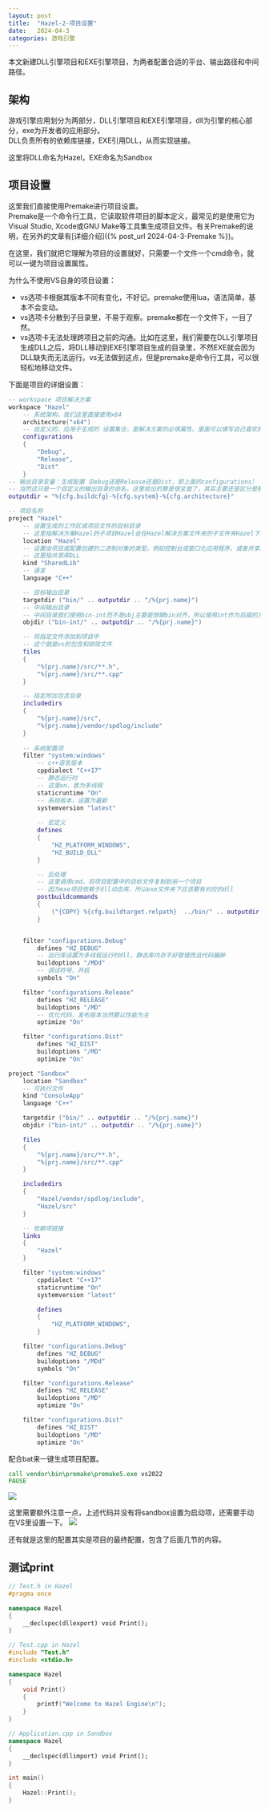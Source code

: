 ```yaml
---
layout: post
title:  "Hazel-2-项目设置"
date:   2024-04-3
categories: 游戏引擎
---
```


本文新建DLL引擎项目和EXE引擎项目，为两者配置合适的平台、输出路径和中间路径。


## 架构
游戏引擎应用划分为两部分，DLL引擎项目和EXE引擎项目，dll为引擎的核心部分，exe为开发者的应用部分。  
DLL负责所有的依赖库链接，EXE引用DLL，从而实现链接。  

这里将DLL命名为Hazel，EXE命名为Sandbox

## 项目设置
这里我们直接使用Premake进行项目设置。  
Premake是一个命令行工具，它读取软件项目的脚本定义，最常见的是使用它为Visual Studio, Xcode或GNU Make等工具集生成项目文件。有关Premake的说明，在另外的文章有[详细介绍]({% post_url 2024-04-3-Premake %})。  
 
在这里，我们就把它理解为项目的设置就好，只需要一个文件一个cmd命令，就可以一键为项目设置属性。

为什么不使用VS自身的项目设置：  
- vs选项卡根据其版本不同有变化，不好记。premake使用lua，语法简单，基本不会变动。  
- vs选项卡分散到子目录里，不易于观察。premake都在一个文件下，一目了然。  
- vs选项卡无法处理跨项目之前的沟通。比如在这里，我们需要在DLL引擎项目生成DLL之后，将DLL移动到EXE引擎项目生成的目录里，不然EXE就会因为DLL缺失而无法运行。vs无法做到这点，但是premake是命令行工具，可以很轻松地移动文件。

下面是项目的详细设置：
```lua
-- workspace 项目解决方案
workspace "Hazel"
    -- 系统架构，我们这里直接使用x64
	architecture("x64")
    -- 自定义的、应用于生成的 设置集合，是解决方案的必填属性。里面可以填写自己喜欢的名称，其意义取决于它在下面的设置
	configurations
	{
		"Debug",
		"Release",
		"Dist"
	}
-- 输出目录变量：生成配置（Debug还是Release还是Dist，即上面的configurations） - 系统（这里就是windows） - 系统架构（就是上面的architecture）
-- 当然这只是一个自定义的输出目录的命名，这里给出的算是很全面了，其实主要还是区分是那个配置输出的，即，根据configurations的不同，会生成在不同的文件夹
outputdir = "%{cfg.buildcfg}-%{cfg.system}-%{cfg.architecture}"

-- 项目名称
project "Hazel"
    -- 设置生成的工作区或项目文件的目标目录
    -- 这里指解决方案Hazel的子项目Hazel会在Hazel解决方案文件夹的子文件夹Hazel下生成
	location "Hazel"
    -- 设置由项目或配置创建的二进制对象的类型，例如控制台或窗口化应用程序，或者共享库或静态库
    -- 这里指共享库DLL
	kind "SharedLib"
    -- 语言
	language "C++"

    -- 目标输出目录
	targetdir ("bin/" .. outputdir .. "/%{prj.name}")
    -- 中间输出目录
    -- 中间目录我们使用bin-int而不是obj主要是想跟bin对齐，所以使用int作为后缀的方法。更方便、美观。
	objdir ("bin-int/" .. outputdir .. "/%{prj.name}")

    -- 将指定文件添加到项目中
    -- 这个就是vs的包含和排除文件
	files
	{
		"%{prj.name}/src/**.h",
		"%{prj.name}/src/**.cpp"
	}

    -- 指定附加包含目录
	includedirs
	{
		"%{prj.name}/src",
		"%{prj.name}/vendor/spdlog/include"
	}
    
    -- 系统配置项
	filter "system:windows"
        -- c++语言版本
		cppdialect "C++17"
        -- 静态运行时
        -- 这里on，意为多线程
		staticruntime "On"
        -- 系统版本，设置为最新
		systemversion "latest"
        
        -- 宏定义
		defines
		{
			"HZ_PLATFORM_WINDOWS",
			"HZ_BUILD_DLL"
		}

        -- 后处理
        -- 这里调用cmd，将项目配置中的目标文件复制到另一个项目
        -- 因为exe项目依赖于dll动态库，所以exe文件夹下应该要有对应的dll
		postbuildcommands
		{
			("{COPY} %{cfg.buildtarget.relpath}  ../bin/" .. outputdir .. "/Sandbox")
		}


	filter "configurations.Debug"
		defines "HZ_DEBUG"
		-- 运行库设置为多线程运行时dll，静态库内存不好管理而且代码臃肿
		buildoptions "/MDd"
		-- 调试符号，开启
		symbols "On"

	filter "configurations.Release"
		defines "HZ_RELEASE"
		buildoptions "/MD"
		-- 优化代码，发布版本当然要以性能为主
		optimize "On"

	filter "configurations.Dist"
		defines "HZ_DIST"
		buildoptions "/MD"
		optimize "On"

project "Sandbox"
	location "Sandbox"
    -- 可执行文件
	kind "ConsoleApp"
	language "C++"

	targetdir ("bin/" .. outputdir .. "/%{prj.name}")
	objdir ("bin-int/" .. outputdir .. "/%{prj.name}")

	files
	{
		"%{prj.name}/src/**.h",
		"%{prj.name}/src/**.cpp"
	}

	includedirs
	{
		"Hazel/vendor/spdlog/include",
		"Hazel/src"
	}

    -- 依赖项链接
	links
	{
		"Hazel"
	}

	filter "system:windows"
		cppdialect "C++17"
		staticruntime "On"
		systemversion "latest"

		defines
		{
			"HZ_PLATFORM_WINDOWS",
		}

	filter "configurations.Debug"
		defines "HZ_DEBUG"
		buildoptions "/MDd"
		symbols "On"

	filter "configurations.Release"
		defines "HZ_RELEASE"
		buildoptions "/MD"
		optimize "On"

	filter "configurations.Dist"
		defines "HZ_DIST"
		buildoptions "/MD"
		optimize "On"
```

配合bat来一键生成项目配置。
```cmd
call vendor\bin\premake\premake5.exe vs2022
PAUSE
```
![](../../../assets/GameEngine/Hazel/6.png)


这里需要额外注意一点，上述代码并没有将sandbox设置为启动项，还需要手动在VS里设置一下。
![](../../../assets/GameEngine/Hazel/4.png)

还有就是这里的配置其实是项目的最终配置，包含了后面几节的内容。

## 测试print

```Cpp
// Test.h in Hazel
#pragma once

namespace Hazel
{
    __declspec(dllexport) void Print();
}
```

```Cpp
// Test.cpp in Hazel
#include "Test.h"
#include <stdio.h>

namespace Hazel
{
    void Print()
    {
        printf("Welcome to Hazel Engine\n");
    }
}
```

```cpp
// Application.cpp in Sandbox
namespace Hazel
{
    __declspec(dllimport) void Print();
}

int main()
{
    Hazel::Print();
}
```




